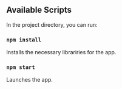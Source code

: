 ## Available Scripts

In the project directory, you can run:

### `npm install`

Installs the necessary librariries for the app.

### `npm start`

Launches the app.

